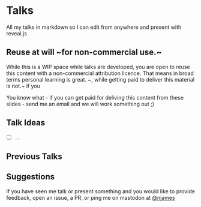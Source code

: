 # Talks

All my talks in markdown so I can edit from anywhere and present with reveal.js


## Reuse at will ~for non-commercial use.~ 
While this is a WIP space while talks are developed, you are open to reuse this content with a non-commercial attribution licence. 
That means in broad terms personal learning is great. ~, while getting paid to deliver this material is not.~ if you 

You know what - if you can get paid for deliving this content from these slides - send me an email and we will work something out ;)



## Talk Ideas
 - [ ] ...

## Previous Talks

## Suggestions
If you have seen me talk or present something and you would like to provide feedback, open an issue, a PR, or ping me on mastodon at [@njames](https://phpc.social/@Njames)
